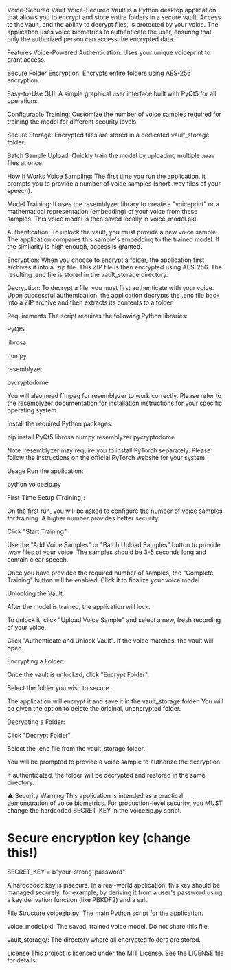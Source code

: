 Voice-Secured Vault
Voice-Secured Vault is a Python desktop application that allows you to encrypt and store entire folders in a secure vault. Access to the vault, and the ability to decrypt files, is protected by your voice. The application uses voice biometrics to authenticate the user, ensuring that only the authorized person can access the encrypted data.

<!-- Replace with a screenshot of your application -->

Features
Voice-Powered Authentication: Uses your unique voiceprint to grant access.

Secure Folder Encryption: Encrypts entire folders using AES-256 encryption.

Easy-to-Use GUI: A simple graphical user interface built with PyQt5 for all operations.

Configurable Training: Customize the number of voice samples required for training the model for different security levels.

Secure Storage: Encrypted files are stored in a dedicated vault_storage folder.

Batch Sample Upload: Quickly train the model by uploading multiple .wav files at once.

How It Works
Voice Sampling: The first time you run the application, it prompts you to provide a number of voice samples (short .wav files of your speech).

Model Training: It uses the resemblyzer library to create a "voiceprint" or a mathematical representation (embedding) of your voice from these samples. This voice model is then saved locally in voice_model.pkl.

Authentication: To unlock the vault, you must provide a new voice sample. The application compares this sample's embedding to the trained model. If the similarity is high enough, access is granted.

Encryption: When you choose to encrypt a folder, the application first archives it into a .zip file. This ZIP file is then encrypted using AES-256. The resulting .enc file is stored in the vault_storage directory.

Decryption: To decrypt a file, you must first authenticate with your voice. Upon successful authentication, the application decrypts the .enc file back into a ZIP archive and then extracts its contents to a folder.

Requirements
The script requires the following Python libraries:

PyQt5

librosa

numpy

resemblyzer

pycryptodome

You will also need ffmpeg for resemblyzer to work correctly. Please refer to the resemblyzer documentation for installation instructions for your specific operating system.


Install the required Python packages:

pip install PyQt5 librosa numpy resemblyzer pycryptodome

Note: resemblyzer may require you to install PyTorch separately. Please follow the instructions on the official PyTorch website for your system.

Usage
Run the application:

python voicezip.py

First-Time Setup (Training):

On the first run, you will be asked to configure the number of voice samples for training. A higher number provides better security.

Click "Start Training".

Use the "Add Voice Samples" or "Batch Upload Samples" button to provide .wav files of your voice. The samples should be 3-5 seconds long and contain clear speech.

Once you have provided the required number of samples, the "Complete Training" button will be enabled. Click it to finalize your voice model.

Unlocking the Vault:

After the model is trained, the application will lock.

To unlock it, click "Upload Voice Sample" and select a new, fresh recording of your voice.

Click "Authenticate and Unlock Vault". If the voice matches, the vault will open.

Encrypting a Folder:

Once the vault is unlocked, click "Encrypt Folder".

Select the folder you wish to secure.

The application will encrypt it and save it in the vault_storage folder. You will be given the option to delete the original, unencrypted folder.

Decrypting a Folder:

Click "Decrypt Folder".

Select the .enc file from the vault_storage folder.

You will be prompted to provide a voice sample to authorize the decryption.

If authenticated, the folder will be decrypted and restored in the same directory.

⚠️ Security Warning
This application is intended as a practical demonstration of voice biometrics. For production-level security, you MUST change the hardcoded SECRET_KEY in the voicezip.py script.

# Secure encryption key (change this!)
SECRET_KEY = b"your-strong-password"

A hardcoded key is insecure. In a real-world application, this key should be managed securely, for example, by deriving it from a user's password using a key derivation function (like PBKDF2) and a salt.

File Structure
voicezip.py: The main Python script for the application.

voice_model.pkl: The saved, trained voice model. Do not share this file.

vault_storage/: The directory where all encrypted folders are stored.

License
This project is licensed under the MIT License. See the LICENSE file for details.
